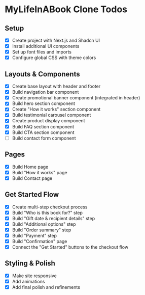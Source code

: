 # MyLifeInABook Clone Todos

## Setup
- [x] Create project with Next.js and Shadcn UI
- [x] Install additional UI components
- [x] Set up font files and imports
- [x] Configure global CSS with theme colors

## Layouts & Components
- [x] Create base layout with header and footer
- [x] Build navigation bar component
- [x] Create promotional banner component (integrated in header)
- [x] Build hero section component
- [x] Create "How it works" section component
- [x] Build testimonial carousel component
- [x] Create product display component
- [x] Build FAQ section component
- [x] Build CTA section component
- [ ] Build contact form component

## Pages
- [x] Build Home page
- [x] Build "How it works" page
- [x] Build Contact page

## Get Started Flow
- [x] Create multi-step checkout process
- [x] Build "Who is this book for?" step
- [x] Build "Gift date & recipient details" step
- [x] Build "Additional options" step
- [x] Build "Order summary" step
- [x] Build "Payment" step
- [x] Build "Confirmation" page
- [x] Connect the "Get Started" buttons to the checkout flow

## Styling & Polish
- [x] Make site responsive
- [x] Add animations
- [x] Add final polish and refinements
